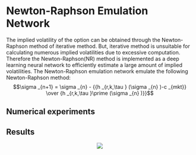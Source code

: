 Newton-Raphson Emulation Network
================================
The implied volatility of the option can be obtained through the Newton-Raphson method of iterative method. But, iterative method is unsuitable for calculating numerous implied volatilities due to excessive computation. Therefore the Newton-Raphson(NR) method is implemented as a deep learning neural network to efficiently estimate a large amount of implied volatilities. The Newton-Raphson emulation network emulate the following Newton-Raphson method:   
$$\sigma  _{n+1} = \sigma  _{n} - {{h _{r,k,\tau } (\sigma  _{n} )-c _{mkt}} \over {h _{r,k,\tau }\prime (\sigma  _{n} )}}$$   

Numerical experiments
---------------------


Results
-------

<p align="center">
<img src="https://user-images.githubusercontent.com/119658929/205438057-00ee8b33-3c26-4665-89a8-7fdf95bfcdc3.PNG"></p>
